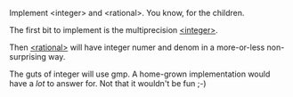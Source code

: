 Implement \<integer\> and \<rational\>.
You know, for the children.

The first bit to implement is the multiprecision
[\<integer\>](http://www.open-std.org/jtc1/sc22/wg21/docs/papers/2014/n4038.html).

Then [\<rational\>](http://www.open-std.org/jtc1/sc22/wg21/docs/papers/2019/p1438r0.html) will have integer numer and denom
in a more-or-less non-surprising way.

The guts of integer will use gmp.
A home-grown implementation would have a *lot* to answer for.
Not that it wouldn't be fun ;-)
